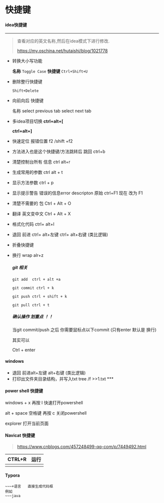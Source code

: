# 快捷键

#### idea快捷键

***

> 查看对应的英文名称,然后在idea模式下进行修改.
>
> https://my.oschina.net/hutaishi/blog/1021778

- 转换大小写功能

  **名称** `Toggle Case`    **快捷键** `Ctrl+Shift+U`  

- 删除整行快捷键 

  `Shift+Delete`

- 向前向后 快捷键 

  名称 select previous tab select next tab

- 多idea项目切换 **ctrl+alt+[**

  **ctrl+alt+]**

- 快速定位 报错位置 f2 /shift +f2 

- 方法进入也是这个快捷键/方法跳转后  跳回 ctrl+b

- 清楚控制台所有 信息 ctrl alt+r 

- 生成常用的参数 ctrl alt + t

- 显示方法参数  ctrl  + p

- 显示提示警告 错误的信息error descripton  原始 ctrl+F1   现在 改为 F1

- 清楚不需要的 包   Ctrl + Alt + O 

- 翻译 英文变中文  Ctrl + Alt + X

- 格式化代码 ctrl+ alt+l

- 退回 前进 ctrl+ alt+左键 ctrl+ alt+右键  (类比逻辑)

- 折叠快捷键 

- 换行 wrap alr+z

  ##### git 相关

  ~~~ shell
  git add  ctrl + alt +a
  
  git commit ctrl + k 
  
  git push ctrl + shift + k
  
  git pull ctrl + t
  ~~~

  #####  确认操作  划重点 ！！

  当git commit/push 之后 你需要鼠标点以下commit (只有enter 默认是 换行)

  其实可以 

  Ctrl + enter

#### windows 

- 退回 前进alt+左键 alt+右键  (类比逻辑)
- 打印出文件夹目录结构，并写入txt      tree /f >>1.txt ***

#### power shell 快捷键

windows + x    再按 I  快速打开powershell

alt + space 空格键      再按  c 关闭powershell

explorer 打开当前页面





#### Navicat 快捷键 

>https://www.cnblogs.com/457248499-qq-com/p/7449492.html

| CTRL+R | 运行 |
| ------ | ---- |
|        |      |



#### Typora

~~~
​~~~+语言   直接生成代码框 
例如 
​~~~java 
~~~

